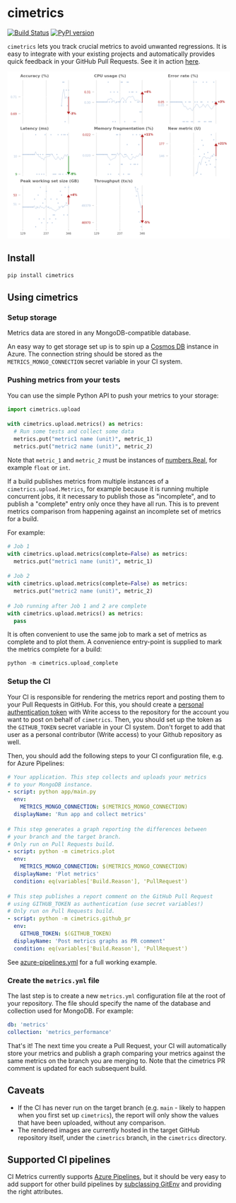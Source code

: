 # cimetrics

[![Build Status](https://dev.azure.com/jumaffre/metrics-devops/_apis/build/status/jumaffre.cimetrics?branchName=main)](https://dev.azure.com/jumaffre/metrics-devops/_build/latest?definitionId=2&branchName=main)
[![PyPI version](https://badge.fury.io/py/cimetrics.svg)](https://badge.fury.io/py/cimetrics)

`cimetrics` lets you track crucial metrics to avoid unwanted regressions. It is easy to integrate with your existing projects and automatically provides quick feedback in your GitHub Pull Requests. See it in action [here](https://github.com/jumaffre/cimetrics/pull/66#issuecomment-573324351).

<p align="center"> <img src="https://raw.githubusercontent.com/jumaffre/cimetrics/cimetrics/cimetrics/image2020-01-11%2015%3A03%3A37.764906.png" width="600"></p>

## Install

```sh
pip install cimetrics
```

## Using cimetrics

### Setup storage

Metrics data are stored in any MongoDB-compatible database.

An easy way to get storage set up is to spin up a [Cosmos DB](https://docs.microsoft.com/en-us/azure/cosmos-db/introduction) instance in Azure. The connection string should be stored as the `METRICS_MONGO_CONNECTION` secret variable in your CI system.

### Pushing metrics from your tests

You can use the simple Python API to push your metrics to your storage:

```python
import cimetrics.upload

with cimetrics.upload.metrics() as metrics:
  # Run some tests and collect some data
  metrics.put("metric1 name (unit)", metric_1)
  metrics.put("metric2 name (unit)", metric_2)
```

Note that `metric_1` and `metric_2` must be instances of [numbers.Real](https://docs.python.org/3.7/library/numbers.html#numbers.Real), for example `float` or `int`.

If a build publishes metrics from multiple instances of a `cimetrics.upload.Metrics`, for example because
it is running multiple concurrent jobs, it it necessary to publish those as "incomplete",
and to publish a "complete" entry only once they have all run. This is to prevent metrics comparison from
happening against an incomplete set of metrics for a build.

For example:

```python
# Job 1
with cimetrics.upload.metrics(complete=False) as metrics:
  metrics.put("metric1 name (unit)", metric_1)

# Job 2
with cimetrics.upload.metrics(complete=False) as metrics:
  metrics.put("metric2 name (unit)", metric_2)

# Job running after Job 1 and 2 are complete
with cimetrics.upload.metrics() as metrics:
  pass
```

It is often convenient to use the same job to mark a set of metrics as complete and to plot them.
A convenience entry-point is supplied to mark the metrics complete for a build:

```python
python -m cimetrics.upload_complete
```

### Setup the CI

Your CI is responsible for rendering the metrics report and posting them to your Pull Requests in GitHub. For this, you should create a [personal authentication token](https://help.github.com/en/articles/creating-a-personal-access-token-for-the-command-line) with Write access to the repository for the account you want to post on behalf of `cimetrics`. Then, you should set up the token as the `GITHUB_TOKEN` secret variable in your CI system. Don't forget to add that user as a personal contributor (Write access) to your Github repository as well.

Then, you should add the following steps to your CI configuration file, e.g. for Azure Pipelines:

```yaml
# Your application. This step collects and uploads your metrics
# to your MongoDB instance.
- script: python app/main.py
  env:
    METRICS_MONGO_CONNECTION: $(METRICS_MONGO_CONNECTION)
  displayName: 'Run app and collect metrics'

# This step generates a graph reporting the differences between
# your branch and the target branch.
# Only run on Pull Requests build.
- script: python -m cimetrics.plot
  env:
    METRICS_MONGO_CONNECTION: $(METRICS_MONGO_CONNECTION)
  displayName: 'Plot metrics'
  condition: eq(variables['Build.Reason'], 'PullRequest')

# This step publishes a report comment on the GitHub Pull Request
# using GITHUB_TOKEN as authentication (use secret variables!)
# Only run on Pull Requests build.
- script: python -m cimetrics.github_pr
  env:
    GITHUB_TOKEN: $(GITHUB_TOKEN)
  displayName: 'Post metrics graphs as PR comment'
  condition: eq(variables['Build.Reason'], 'PullRequest')
```

See [azure-pipelines.yml](https://github.com/jumaffre/cimetrics/blob/main/azure-pipelines.yml) for a full working example.

### Create the `metrics.yml` file

The last step is to create a new `metrics.yml` configuration file at the root of your repository. The file should specify the name of the database and collection used for MongoDB. For example:

```yaml
db: 'metrics'
collection: 'metrics_performance'
```

That's it! The next time you create a Pull Request, your CI will automatically store your metrics and publish a graph comparing your metrics against the same metrics on the branch you are merging to. Note that the cimetrics PR comment is updated for each subsequent build.

## Caveats

- If the CI has never run on the target branch (e.g. `main` - likely to happen when you first set up `cimetrics`), the report will only show the values that have been uploaded, without any comparison.
- The rendered images are currently hosted in the target GitHub repository itself, under the `cimetrics` branch, in the `cimetrics` directory.

## Supported CI pipelines

CI Metrics currently supports [Azure Pipelines](https://azure.microsoft.com/en-us/services/devops/pipelines/), but it should be very easy to add support for other build pipelines by [subclassing GitEnv](https://github.com/jumaffre/cimetrics/blob/main/cimetrics/env.py#L72) and providing the right attributes.
